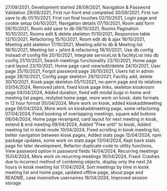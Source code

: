 27/09/2021, Development started
28/09/2021, Navigation & Password Validation
29/09/2021, First run front end completed
30/09/2021, First run save to db
01/10/2021, First run final touches
02/10/2021, Login page and cookie setup
04/10/2021, Navigation details
07/10/2021, Room add form
08/10/2021, Room add save to db
09/10/2021, Rooms Pagination
10/10/2021, Rooms edit & delete skeleton
11/10/2021, Responsive table
12/10/2021, Refactoring
15/10/2021, Room edit db & ajax
16/10/2021, Meeting add skeleton
17/10/2021, Meeting add to db & Meeting list
18/10/2021, Meeting list + jshint & refactoring
19/10/2021, Use db config instead of config file
20/10/2021, Integrate serviceList & facilityList into db config
21/10/2021, Search meetings functionality
22/10/2021, Home page card layout
23/10/2021, Home page card view/edit/delete
24/10/2021, User page
25/10/2021, Forgot password page
26/10/2021, Users list in admin page
28/10/2021, Config page skeleton
29/10/2021, Facility add, delete
30/10/2021, Kiosk page skeleton
05/11/2021, no-perm page and its relatives
03/04/2024, Removed jshint, fixed kiosk page links, skeleton kioskroom page
04/04/2024, Added duration, fixed edit modal bugs in home and meeting list pages, restyled home page, more work on kiosk, date formats in 12 hour format
05/04/2024, More work on kiosk, added kioskaddmeeting page
06/04/2024, More work on kioskaddmeeting page, some refactoring
07/04/2024, Fixed booking of overlapping meetings, square add buttons
08/04/2024, Home page revamped, card layout for next meeting in kiosk, extend & end meeting
09/04/2024, Added "Free until" to kiosk, Added meeting list in kiosk mode
10/04/2024, Fixed scrolling in kiosk meeting list, better navigation between kiosk pages, Added stats page
12/04/2024, npm package updates, some work on stats page
13/04/2024, Kept back stats page for later development, Refactor duplicate code to utility functions, View password option in password fields
14/04/2024, Recurring meetings
15/04/2024, More work on recurring meetings
16/04/2024, Fixed: Crashes due to incorrect method of combining objects, display only the next 24 hours in kiosk meeting list
17/04/2024, Sort meetings by time in kiosk meeting list and home page, updated offline page, about page and README, case insensitive usernames
18/04/2024, Improved session storage
